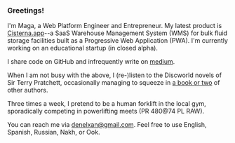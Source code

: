### Greetings!

I'm Maga, a Web Platform Engineer and Entrepreneur. My latest product is
[Cisterna.app](https://cisterna.app)--a SaaS Warehouse Management System (WMS)
for bulk fluid storage facilities built as a Progressive Web Application (PWA).
I'm currently working on an educational startup (in closed alpha).

I share code on GitHub and infrequently write on
[medium](https://medium.com/@zandaqo).

When I am not busy with the above, I (re-)listen to the Discworld novels of Sir
Terry Pratchett, occasionally managing to squeeze in
[a book or two](https://goodreads.com/zandaqo) of other authors.

Three times a week, I pretend to be a human forklift in the local gym,
sporadically competing in powerlifting meets (PR 480@74 PL RAW).

You can reach me via [denelxan@gmail.com](mailto:denelxan@gmail.com). Feel free
to use English, Spanish, Russian, Nakh, or Ook.
